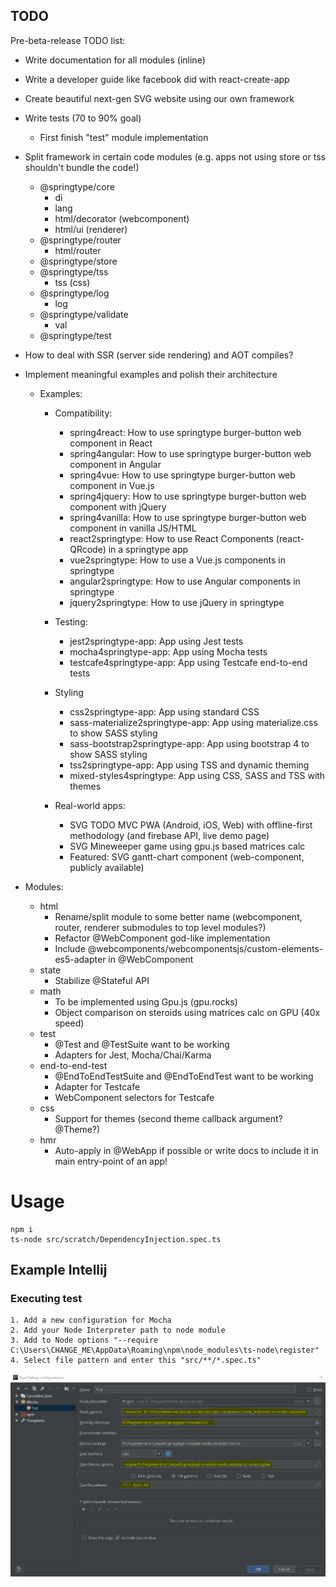 ## TODO

Pre-beta-release TODO list:

- Write documentation for all modules (inline)
- Write a developer guide like facebook did with react-create-app
- Create beautiful next-gen SVG website using our own framework

- Write tests (70 to 90% goal)
  - First finish "test" module implementation
  
- Split framework in certain code modules (e.g. apps not using store or tss shouldn't bundle the code!)
  - @springtype/core
      - di
      - lang
      - html/decorator (webcomponent)
      - html/ui (renderer)
  - @springtype/router
     - html/router
  - @springtype/store
  - @springtype/tss
    - tss (css)
  - @springtype/log
    - log
  - @springtype/validate
    - val
  - @springtype/test
   
- How to deal with SSR (server side rendering) and AOT compiles?
- Implement meaningful examples and polish their architecture 
  - Examples:
    - Compatibility:
      - spring4react: How to use springtype burger-button web component in React
      - spring4angular: How to use springtype burger-button web component in Angular
      - spring4vue: How to use springtype burger-button web component in Vue.js
      - spring4jquery: How to use springtype burger-button web component with jQuery
      - spring4vanilla: How to use springtype burger-button web component in vanilla JS/HTML
      - react2springtype: How to use React Components (react-QRcode) in a springtype app
      - vue2springtype: How to use a Vue.js components in springtype
      - angular2springtype: How to use Angular components in springtype
      - jquery2springtype: How to use jQuery in springtype
      
    - Testing:
      - jest2springtype-app: App using Jest tests
      - mocha4springtype-app: App using Mocha tests
      - testcafe4springtype-app: App using Testcafe end-to-end tests
       
    - Styling
      - css2springtype-app: App using standard CSS
      - sass-materialize2springtype-app: App using materialize.css to show SASS styling 
      - sass-bootstrap2springtype-app: App using bootstrap 4 to show SASS styling
      - tss2springtype-app: App using TSS and dynamic theming
      - mixed-styles4springtype: App using CSS, SASS and TSS with themes
       
    - Real-world apps:
      - SVG TODO MVC PWA (Android, iOS, Web) with offline-first methodology (and firebase API, live demo page)
      - SVG Mineweeper game using gpu.js based matrices calc
      - Featured: SVG gantt-chart component (web-component, publicly available) 
       
- Modules:
  - html
    - Rename/split module to some better name (webcomponent, router, renderer submodules to top level modules?)
    - Refactor @WebComponent god-like implementation
    - Include @webcomponents/webcomponentsjs/custom-elements-es5-adapter in @WebComponent
  - state
    - Stabilize @Stateful API
  - math
    - To be implemented using Gpu.js (gpu.rocks)
    - Object comparison on steroids using matrices calc on GPU (40x speed)
  - test
    - @Test and @TestSuite want to be working
    - Adapters for Jest, Mocha/Chai/Karma
  - end-to-end-test
    - @EndToEndTestSuite and @EndToEndTest want to be working
    - Adapter for Testcafe
    - WebComponent selectors for Testcafe
  - css
    - Support for themes (second theme callback argument? @Theme?)
  - hmr
    - Auto-apply in @WebApp if possible or write docs to include it in main entry-point of an app!

# Usage
    npm i
    ts-node src/scratch/DependencyInjection.spec.ts
    
## Example Intellij    
### Executing test
    1. Add a new configuration for Mocha
    2. Add your Node Interpreter path to node module
    3. Add to Node options "--require C:\Users\CHANGE_ME\AppData\Roaming\npm\node_modules\ts-node\register"
    4. Select file pattern and enter this "src/**/*.spec.ts"
    
![Alt text](tests.jpg)

